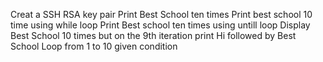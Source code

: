 Creat a SSH RSA key pair
Print Best School ten times
Print best school 10 time using while loop
Print Best school ten times using untill loop
Display Best School 10 times but on the 9th iteration print Hi followed by Best School
Loop from 1 to 10 given condition
